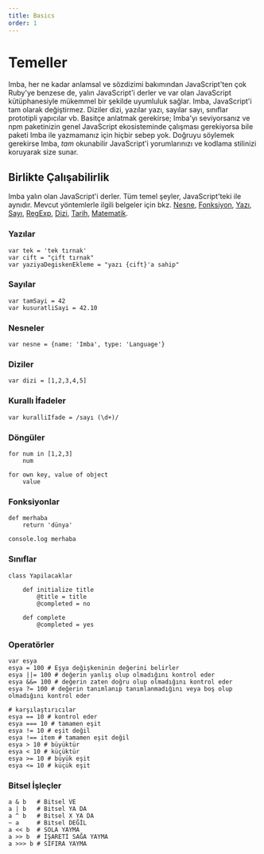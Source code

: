```yaml
---
title: Basics
order: 1
---
```


# Temeller

Imba, her ne kadar anlamsal ve sözdizimi bakımından JavaScript'ten çok Ruby'ye benzese de, yalın JavaScript'i derler ve var olan JavaScript kütüphanesiyle mükemmel bir şekilde uyumluluk sağlar. Imba, JavaScript'i tam olarak değiştirmez. Diziler dizi, yazılar yazı, sayılar sayı, sınıflar prototipli yapıcılar vb. Basitçe anlatmak gerekirse; Imba'yı seviyorsanız ve npm paketinizin genel JavaScript ekosisteminde çalışması gerekiyorsa bile paketi Imba ile yazmamanız için hiçbir sebep yok. Doğruyu söylemek gerekirse Imba, _tam_ okunabilir JavaScript'i yorumlarınızı ve kodlama stilinizi koruyarak size sunar.

## Birlikte Çalışabilirlik

Imba yalın olan JavaScript'i derler. Tüm temel şeyler, JavaScript'teki ile aynıdır. Mevcut yöntemlerle ilgili belgeler için bkz. [Nesne](https://developer.mozilla.org/en-US/docs/Web/JavaScript/Reference/Global_Objects/Object), [Fonksiyon](https://developer.mozilla.org/en-US/docs/Web/JavaScript/Reference/Global_Objects/Function), [Yazı](https://developer.mozilla.org/en-US/docs/Web/JavaScript/Reference/Global_Objects/String), [Sayı](https://developer.mozilla.org/en-US/docs/Web/JavaScript/Reference/Global_Objects/Number), [RegExp](https://developer.mozilla.org/en-US/docs/Web/JavaScript/Reference/Global_Objects/RegExp), [Dizi](https://developer.mozilla.org/en-US/docs/Web/JavaScript/Reference/Global_Objects/Array), [Tarih](https://developer.mozilla.org/en-US/docs/Web/JavaScript/Reference/Global_Objects/Date), [Matematik](https://developer.mozilla.org/en-US/docs/Web/JavaScript/Reference/Global_Objects/Math).

### Yazılar

```text
var tek = 'tek tırnak'
var cift = "çift tırnak"
var yaziyaDegiskenEkleme = "yazı {cift}'a sahip"
```

### Sayılar

```text
var tamSayi = 42
var kusuratliSayi = 42.10
```

### Nesneler

```text
var nesne = {name: 'Imba', type: 'Language'}
```

### Diziler

```text
var dizi = [1,2,3,4,5]
```

### Kurallı İfadeler

```text
var kuralliIfade = /sayı (\d+)/
```

### Döngüler

```text
for num in [1,2,3]
    num

for own key, value of object
    value
```

### Fonksiyonlar

```text
def merhaba
    return 'dünya'

console.log merhaba
```

### Sınıflar

```text
class Yapilacaklar

    def initialize title
        @title = title
        @completed = no

    def complete
        @completed = yes
```

### Operatörler

```text
var esya
esya = 100 # Eşya değişkeninin değerini belirler
esya ||= 100 # değerin yanlış olup olmadığını kontrol eder
esya &&= 100 # değerin zaten doğru olup olmadığını kontrol eder
esya ?= 100 # değerin tanımlanıp tanımlanmadığını veya boş olup olmadığını kontrol eder

# karşılaştırıcılar
esya == 10 # kontrol eder
esya === 10 # tamamen eşit
esya != 10 # eşit değil
esya !== item # tamamen eşit değil
esya > 10 # büyüktür
esya < 10 # küçüktür
esya >= 10 # büyük eşit
esya <= 10 # küçük eşit
```

### Bitsel İşleçler

```text
a & b   # Bitsel VE
a | b   # Bitsel YA DA
a ^ b   # Bitsel X YA DA
~ a     # Bitsel DEĞİL
a << b  # SOLA YAYMA
a >> b  # İŞARETİ SAĞA YAYMA
a >>> b # SIFIRA YAYMA
```

